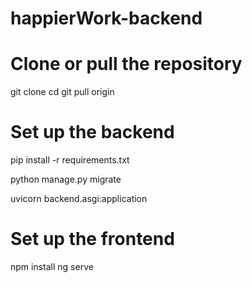 # happierWork-backend

# Clone or pull the repository
git clone <repository-url>
cd <project-directory>
git pull origin <branch-name>

# Set up the backend
pip install -r requirements.txt

python manage.py migrate

uvicorn backend.asgi:application
<!-- python manage.py runserver -->

# Set up the frontend
npm install
ng serve
